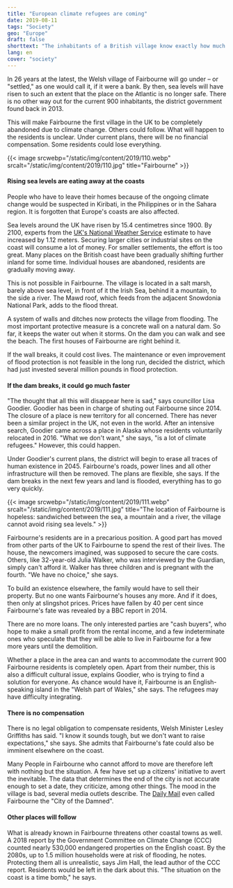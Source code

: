 ```yaml
---
title: "European climate refugees are coming"
date: 2019-08-11
tags: "Society"
geo: "Europe"
draft: false
shorttext: "The inhabitants of a British village know exactly how much time they have left before their village is abandoned."
lang: en
cover: "society"
---
```


In 26 years at the latest, the Welsh village of Fairbourne will go under – or "settled," as one would call it, if it were a bank. By then, sea levels will have risen to such an extent that the place on the Atlantic is no longer safe. There is no other way out for the current 900 inhabitants, the district government found back in 2013.

This will make Fairbourne the first village in the UK to be completely abandoned due to climate change. Others could follow. What will happen to the residents is unclear. Under current plans, there will be no financial compensation. Some residents could lose everything.

{{< image srcwebp="/static/img/content/2019/110.webp" srcalt="/static/img/content/2019/110.jpg" title="Fairbourne" >}}

#### Rising sea levels are eating away at the coasts

People who have to leave their homes because of the ongoing climate change would be suspected in Kiribati, in the Philippines or in the Sahara region. It is forgotten that Europe's coasts are also affected.

Sea levels around the UK have risen by 15.4 centimetres since 1900. By 2100, experts from the [UK's National Weather Service](https://www.metoffice.gov.uk/pub/data/weather/uk/ukcp18/science-reports/UKCP18-Overview-report.pdf "UKCP18 Science Overview Report") estimate to have increased by 1.12 meters. Securing larger cities or industrial sites on the coast will consume a lot of money. For smaller settlements, the effort is too great. Many places on the British coast have been gradually shifting further inland for some time. Individual houses are abandoned, residents are gradually moving away.

This is not possible in Fairbourne. The village is located in a salt marsh, barely above sea level, in front of it the Irish Sea, behind it a mountain, to the side a river. The Mawd roof, which feeds from the adjacent Snowdonia National Park, adds to the flood threat.

A system of walls and ditches now protects the village from flooding. The most important protective measure is a concrete wall on a natural dam. So far, it keeps the water out when it storms. On the dam you can walk and see the beach. The first houses of Fairbourne are right behind it.

If the wall breaks, it could cost lives. The maintenance or even improvement of flood protection is not feasible in the long run, decided the district, which had just invested several million pounds in flood protection.

#### If the dam breaks, it could go much faster

"The thought that all this will disappear here is sad," says councillor Lisa Goodier. Goodier has been in charge of shuting out Fairbourne since 2014. The closure of a place is new territory for all concerned. There has never been a similar project in the UK, not even in the world. After an intensive search, Goodier came across a place in Alaska whose residents voluntarily relocated in 2016. "What we don't want," she says, "is a lot of climate refugees." However, this could happen.

Under Goodier's current plans, the district will begin to erase all traces of human existence in 2045. Fairbourne's roads, power lines and all other infrastructure will then be removed. The plans are flexible, she says. If the dam breaks in the next few years and land is flooded, everything has to go very quickly.

{{< image srcwebp="/static/img/content/2019/111.webp" srcalt="/static/img/content/2019/111.jpg" title="The location of Fairbourne is hopeless: sandwiched between the sea, a mountain and a river, the village cannot avoid rising sea levels." >}}

Fairbourne's residents are in a precarious position. A good part has moved from other parts of the UK to Fairbourne to spend the rest of their lives. The house, the newcomers imagined, was supposed to secure the care costs. Others, like 32-year-old Julia Walker, who was interviewed by the Guardian, simply can't afford it. Walker has three children and is pregnant with the fourth. "We have no choice," she says.

To build an existence elsewhere, the family would have to sell their property. But no one wants Fairbourne's houses any more. And if it does, then only at slingshot prices. Prices have fallen by 40 per cent since Fairbourne's fate was revealed by a BBC report in 2014.

There are no more loans. The only interested parties are "cash buyers", who hope to make a small profit from the rental income, and a few indeterminate ones who speculate that they will be able to live in Fairbourne for a few more years until the demolition.

Whether a place in the area can and wants to accommodate the current 900 Fairbourne residents is completely open. Apart from their number, this is also a difficult cultural issue, explains Goodier, who is trying to find a solution for everyone. As chance would have it, Fairbourne is an English-speaking island in the "Welsh part of Wales," she says. The refugees may have difficulty integrating.

#### There is no compensation

There is no legal obligation to compensate residents, Welsh Minister Lesley Griffiths has said. "I know it sounds tough, but we don't want to raise expectations," she says. She admits that Fairbourne's fate could also be imminent elsewhere on the coast.

Many People in Fairbourne who cannot afford to move are therefore left with nothing but the situation. A few have set up a citizens' initiative to avert the inevitable. The data that determines the end of the city is not accurate enough to set a date, they criticize, among other things. The mood in the village is bad, several media outlets describe. The [Daily Mail](https://www.dailymail.co.uk/news/article-3442264/Welsh-village-decommissioned-warnings-lost-sea.html "Village of the DAMMED: Entire Welsh village to be 'decommissioned' and its population forced to move after government warns it will be lost to the sea") even called Fairbourne the "City of the Damned".

#### Other places will follow

What is already known in Fairbourne threatens other coastal towns as well. A 2018 report by the Government Committee on Climate Change (CCC) counted nearly 530,000 endangered properties on the English coast. By the 2080s, up to 1.5 million households were at risk of flooding, he notes. Protecting them all is unrealistic, says Jim Hall, the lead author of the CCC report. Residents would be left in the dark about this. "The situation on the coast is a time bomb," he says.

